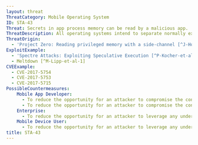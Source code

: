 ```yaml
---
layout: threat
ThreatCategory: Mobile Operating System
ID: STA-43
Threat: Secrets in app process memory can be read by a malicious app.
ThreatDescription: All operating systems intend to separate normally executed processes (e.g. excepting debuggers or similar environments that were specifically designed otherwise), thereby preventing one user-level process from accessing the memory allocated to another process in any way. Vulnerabilities in the design or implementation of the mobile OS, kernel, or the underlying computational hardware (e.g. CPU), may allow a malicious process to access memory locations allocated to another process. As a result, the attacker may be able to extract secrets (e.g. cryptographic keys, sensitive documents) from other processes, to potentially include the OS services or the kernel itself.
ThreatOrigin:
  - 'Project Zero: Reading privileged memory with a side-channel [^J-Horn-1]'
ExploitExample:
  - 'Spectre Attacks: Exploiting Speculative Execution [^P-Kocher-et-al-1]'
  - Meltdown [^M-Lipp-et-al-1]
CVEExample:
  - CVE-2017-5754
  - CVE-2017-5753
  - CVE-2017-5715
PossibleCountermeasures:
    Mobile App Developer:
      - To reduce the opportunity for an attacker to compromise the confidentiality of secrets in process memory, the memory location allocated to any secrets, such as cryptographic keys, should be explicitly overwritten as soon as its contents are no longer in use.
      - To reduce the opportunity for an attacker to compromise the confidentiality of secrets in process memory, secrets (e.g. cryptographic keys) should not be read into memory until they are needed as input to computations.
    Enterprise:
      - To reduce the opportunity for an attacker to leverage any underlying vulnerability in the mobile OS or computing hardware, apply OS security updates in a timely fashion.
    Mobile Device User:
      - To reduce the opportunity for an attacker to leverage any underlying vulnerability in the mobile OS or computing hardware, apply OS security updates in a timely fashion.
title: STA-43
---
```

